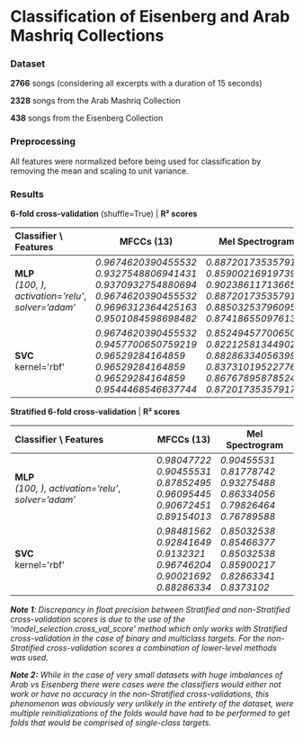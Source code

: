 # Classification of Eisenberg and Arab Mashriq Collections

### Dataset 

**2766** songs (considering all excerpts with a duration of 15 seconds)

**2328** songs from the Arab Mashriq Collection

**438** songs from the Eisenberg Collection



### Preprocessing

All features were normalized before being used for classification by removing the mean and scaling to unit variance.



### Results

**6-fold cross-validation** (shuffle=True) | **R² scores**

| Classifier \ Features                                       | MFCCs (13)                                                   | Mel Spectrogram                                              |
| :---------------------------------------------------------- | ------------------------------------------------------------ | ------------------------------------------------------------ |
| **MLP** <br />*(100, ), activation=’relu’*, *solver=’adam’* | *0.9674620390455532<br />0.9327548806941431<br />0.9370932754880694<br />0.9674620390455532<br />0.9696312364425163<br />0.9501084598698482* | *0.8872017353579176<br />0.8590021691973969<br />0.9023861171366594<br />0.8872017353579176<br />0.8850325379609545<br />0.8741865509761388* |
| **SVC**<br />kernel='rbf'                                   | *0.9674620390455532<br />0.9457700650759219<br />0.96529284164859<br />0.96529284164859<br />0.96529284164859<br />0.9544468546637744* | *0.8524945770065075<br />0.8221258134490239<br />0.8828633405639913<br />0.8373101952277657<br />0.8676789587852495<br />0.8720173535791758* |



**Stratified 6-fold cross-validation** | **R² scores**

| Classifier \ Features                                       | MFCCs (13)                                                   | Mel Spectrogram                                              |
| :---------------------------------------------------------- | ------------------------------------------------------------ | ------------------------------------------------------------ |
| **MLP** <br />*(100, ), activation=’relu’*, *solver=’adam’* | *0.98047722* <br />*0.90455531* <br />*0.87852495* <br />*0.96095445*<br />*0.90672451* <br />*0.89154013* | *0.90455531* <br />*0.81778742* <br />*0.93275488* <br />*0.86334056* <br />*0.79826464* <br />*0.76789588* |
| **SVC**<br />kernel='rbf'                                   | *0.98481562<br />0.92841649<br />0.9132321* <br />*0.96746204<br />0.90021692<br />0.88286334* | *0.85032538<br />0.85466377* <br />*0.85032538* <br />*0.85900217* <br />*0.82863341*<br />*0.8373102* |



<em>**Note 1**: Discrepancy in float precision between Stratified and non-Stratified cross-validation scores is due to the use of the ‘model_selection.cross_val_score’ method which only works with Stratified cross-validation in the case of binary and multiclass targets. For the non-Stratified cross-validation scores a combination of lower-level methods was used.</em>

<em>**Note 2:** *While in the case of very small datasets with huge imbalances of Arab vs Eisenberg there were cases were the classifiers would either not work or have no accuracy in the non-Stratified cross-validations, this phenomenon was obviously very unlikely in the entirety of the dataset, were multiple reinitializations of the folds would have had to be performed to get folds that would be comprised of single-class targets.*</em>
